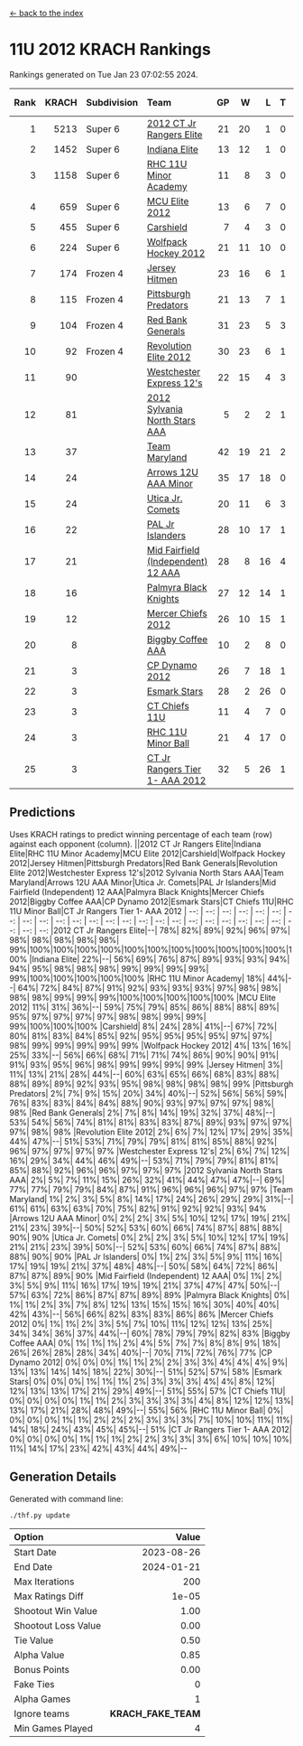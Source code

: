 [<- back to the index](readme.md)
# 11U 2012 KRACH Rankings
Rankings generated on Tue Jan 23 07:02:55 2024.

Rank|KRACH|Subdivision|Team|GP|W|L|T|OTW|OTL|SoS|Exp Wins|Win Diff
---:|---:|:---|:---|---:|---:|---:|---:|---:|---:|---:|---:|---:
1|5213|Super 6|[2012 CT Jr Rangers Elite](https://gamesheetstats.com/seasons/3664/teams/140909/schedule)|21|20|1|0|1|0|311|20.8|-0.0
2|1452|Super 6|[Indiana Elite](https://gamesheetstats.com/seasons/3664/teams/144355/schedule)|13|12|1|0|1|0|152|12.8|-0.0
3|1158|Super 6|[RHC 11U Minor Academy](https://gamesheetstats.com/seasons/3664/teams/140913/schedule)|11|8|3|0|0|1|1069|8.8|-0.0
4|659|Super 6|[MCU Elite 2012](https://gamesheetstats.com/seasons/3664/teams/140908/schedule)|13|6|7|0|2|2|2117|6.8|-0.0
5|455|Super 6|[Carshield](https://gamesheetstats.com/seasons/3664/teams/160344/schedule)|7|4|3|0|0|1|732|4.8|-0.0
6|224|Super 6|[Wolfpack Hockey 2012](https://gamesheetstats.com/seasons/3664/teams/140914/schedule)|21|11|10|0|1|2|832|11.8|-0.0
7|174|Frozen 4|[Jersey Hitmen](https://gamesheetstats.com/seasons/3664/teams/140915/schedule)|23|16|6|1|0|0|562|17.4|0.0
8|115|Frozen 4|[Pittsburgh Predators](https://gamesheetstats.com/seasons/3664/teams/140925/schedule)|21|13|7|1|0|1|531|14.4|0.0
9|104|Frozen 4|[Red Bank Generals](https://gamesheetstats.com/seasons/3664/teams/140916/schedule)|31|23|5|3|3|0|38|25.4|0.0
10|92|Frozen 4|[Revolution Elite 2012](https://gamesheetstats.com/seasons/3664/teams/140924/schedule)|30|23|6|1|1|1|34|24.4|0.0
11|90||[Westchester Express 12's](https://gamesheetstats.com/seasons/3664/teams/140919/schedule)|22|15|4|3|2|1|42|17.4|0.0
12|81||[2012 Sylvania North Stars AAA](https://gamesheetstats.com/seasons/3664/teams/162461/schedule)|5|2|2|1|0|0|498|3.3|-0.0
13|37||[Team Maryland](https://gamesheetstats.com/seasons/3664/teams/140928/schedule)|42|19|21|2|1|0|634|20.9|0.0
14|24||[Arrows 12U AAA Minor](https://gamesheetstats.com/seasons/3664/teams/140920/schedule)|35|17|18|0|4|0|54|17.9|0.0
15|24||[Utica Jr. Comets](https://gamesheetstats.com/seasons/3664/teams/140923/schedule)|20|11|6|3|2|1|27|13.4|0.0
16|22||[PAL Jr Islanders](https://gamesheetstats.com/seasons/3664/teams/140921/schedule)|28|10|17|1|1|4|415|11.4|0.0
17|21||[Mid Fairfield (Independent) 12 AAA](https://gamesheetstats.com/seasons/3664/teams/140910/schedule)|28|8|16|4|1|2|74|10.9|0.0
18|16||[Palmyra Black Knights](https://gamesheetstats.com/seasons/3664/teams/140927/schedule)|27|12|14|1|0|1|39|13.4|0.0
19|12||[Mercer Chiefs 2012](https://gamesheetstats.com/seasons/3664/teams/140918/schedule)|26|10|15|1|0|1|36|11.4|0.0
20|8||[Biggby Coffee AAA](https://gamesheetstats.com/seasons/3664/teams/144354/schedule)|10|2|8|0|0|0|456|2.9|0.0
21|3||[CP Dynamo 2012](https://gamesheetstats.com/seasons/3664/teams/140922/schedule)|26|7|18|1|1|1|35|8.4|0.0
22|3||[Esmark Stars](https://gamesheetstats.com/seasons/3664/teams/140926/schedule)|28|2|26|0|0|0|568|2.9|0.0
23|3||[CT Chiefs 11U](https://gamesheetstats.com/seasons/3664/teams/140912/schedule)|11|4|7|0|0|1|9|4.9|0.0
24|3||[RHC 11U Minor Ball](https://gamesheetstats.com/seasons/3664/teams/140917/schedule)|21|4|17|0|0|2|31|4.9|0.0
25|3||[CT Jr Rangers Tier 1- AAA 2012](https://gamesheetstats.com/seasons/3664/teams/140911/schedule)|32|5|26|1|1|0|43|6.4|0.0

## Predictions
Uses KRACH ratings to predict winning percentage of each team (row) against each opponent (column).
||2012 CT Jr Rangers Elite|Indiana Elite|RHC 11U Minor Academy|MCU Elite 2012|Carshield|Wolfpack Hockey 2012|Jersey Hitmen|Pittsburgh Predators|Red Bank Generals|Revolution Elite 2012|Westchester Express 12's|2012 Sylvania North Stars AAA|Team Maryland|Arrows 12U AAA Minor|Utica Jr. Comets|PAL Jr Islanders|Mid Fairfield (Independent) 12 AAA|Palmyra Black Knights|Mercer Chiefs 2012|Biggby Coffee AAA|CP Dynamo 2012|Esmark Stars|CT Chiefs 11U|RHC 11U Minor Ball|CT Jr Rangers Tier 1- AAA 2012
| --: | --: | --: | --: | --: | --: | --: | --: | --: | --: | --: | --: | --: | --: | --: | --: | --: | --: | --: | --: | --: | --: | --: | --: | --: | --: 
|2012 CT Jr Rangers Elite|--| 78%| 82%| 89%| 92%| 96%| 97%| 98%| 98%| 98%| 98%| 98%| 99%|100%|100%|100%|100%|100%|100%|100%|100%|100%|100%|100%|100%
|Indiana Elite| 22%|--| 56%| 69%| 76%| 87%| 89%| 93%| 93%| 94%| 94%| 95%| 98%| 98%| 98%| 99%| 99%| 99%| 99%| 99%|100%|100%|100%|100%|100%
|RHC 11U Minor Academy| 18%| 44%|--| 64%| 72%| 84%| 87%| 91%| 92%| 93%| 93%| 93%| 97%| 98%| 98%| 98%| 98%| 99%| 99%| 99%|100%|100%|100%|100%|100%
|MCU Elite 2012| 11%| 31%| 36%|--| 59%| 75%| 79%| 85%| 86%| 88%| 88%| 89%| 95%| 97%| 97%| 97%| 97%| 98%| 98%| 99%| 99%| 99%|100%|100%|100%
|Carshield|  8%| 24%| 28%| 41%|--| 67%| 72%| 80%| 81%| 83%| 84%| 85%| 92%| 95%| 95%| 95%| 95%| 97%| 97%| 98%| 99%| 99%| 99%| 99%| 99%
|Wolfpack Hockey 2012|  4%| 13%| 16%| 25%| 33%|--| 56%| 66%| 68%| 71%| 71%| 74%| 86%| 90%| 90%| 91%| 91%| 93%| 95%| 96%| 98%| 99%| 99%| 99%| 99%
|Jersey Hitmen|  3%| 11%| 13%| 21%| 28%| 44%|--| 60%| 63%| 65%| 66%| 68%| 83%| 88%| 88%| 89%| 89%| 92%| 93%| 95%| 98%| 98%| 98%| 98%| 99%
|Pittsburgh Predators|  2%|  7%|  9%| 15%| 20%| 34%| 40%|--| 52%| 56%| 56%| 59%| 76%| 83%| 83%| 84%| 84%| 88%| 90%| 93%| 97%| 97%| 97%| 98%| 98%
|Red Bank Generals|  2%|  7%|  8%| 14%| 19%| 32%| 37%| 48%|--| 53%| 54%| 56%| 74%| 81%| 81%| 83%| 83%| 87%| 89%| 93%| 97%| 97%| 97%| 98%| 98%
|Revolution Elite 2012|  2%|  6%|  7%| 12%| 17%| 29%| 35%| 44%| 47%|--| 51%| 53%| 71%| 79%| 79%| 81%| 81%| 85%| 88%| 92%| 96%| 97%| 97%| 97%| 97%
|Westchester Express 12's|  2%|  6%|  7%| 12%| 16%| 29%| 34%| 44%| 46%| 49%|--| 53%| 71%| 79%| 79%| 81%| 81%| 85%| 88%| 92%| 96%| 96%| 97%| 97%| 97%
|2012 Sylvania North Stars AAA|  2%|  5%|  7%| 11%| 15%| 26%| 32%| 41%| 44%| 47%| 47%|--| 69%| 77%| 77%| 79%| 79%| 84%| 87%| 91%| 96%| 96%| 96%| 97%| 97%
|Team Maryland|  1%|  2%|  3%|  5%|  8%| 14%| 17%| 24%| 26%| 29%| 29%| 31%|--| 61%| 61%| 63%| 63%| 70%| 75%| 82%| 91%| 92%| 92%| 93%| 94%
|Arrows 12U AAA Minor|  0%|  2%|  2%|  3%|  5%| 10%| 12%| 17%| 19%| 21%| 21%| 23%| 39%|--| 50%| 52%| 53%| 60%| 66%| 74%| 87%| 88%| 88%| 90%| 90%
|Utica Jr. Comets|  0%|  2%|  2%|  3%|  5%| 10%| 12%| 17%| 19%| 21%| 21%| 23%| 39%| 50%|--| 52%| 53%| 60%| 66%| 74%| 87%| 88%| 88%| 90%| 90%
|PAL Jr Islanders|  0%|  1%|  2%|  3%|  5%|  9%| 11%| 16%| 17%| 19%| 19%| 21%| 37%| 48%| 48%|--| 50%| 58%| 64%| 72%| 86%| 87%| 87%| 89%| 90%
|Mid Fairfield (Independent) 12 AAA|  0%|  1%|  2%|  3%|  5%|  9%| 11%| 16%| 17%| 19%| 19%| 21%| 37%| 47%| 47%| 50%|--| 57%| 63%| 72%| 86%| 87%| 87%| 89%| 89%
|Palmyra Black Knights|  0%|  1%|  1%|  2%|  3%|  7%|  8%| 12%| 13%| 15%| 15%| 16%| 30%| 40%| 40%| 42%| 43%|--| 56%| 66%| 82%| 83%| 83%| 86%| 86%
|Mercer Chiefs 2012|  0%|  1%|  1%|  2%|  3%|  5%|  7%| 10%| 11%| 12%| 12%| 13%| 25%| 34%| 34%| 36%| 37%| 44%|--| 60%| 78%| 79%| 79%| 82%| 83%
|Biggby Coffee AAA|  0%|  1%|  1%|  1%|  2%|  4%|  5%|  7%|  7%|  8%|  8%|  9%| 18%| 26%| 26%| 28%| 28%| 34%| 40%|--| 70%| 71%| 72%| 76%| 77%
|CP Dynamo 2012|  0%|  0%|  0%|  1%|  1%|  2%|  2%|  3%|  3%|  4%|  4%|  4%|  9%| 13%| 13%| 14%| 14%| 18%| 22%| 30%|--| 51%| 52%| 57%| 58%
|Esmark Stars|  0%|  0%|  0%|  1%|  1%|  1%|  2%|  3%|  3%|  3%|  4%|  4%|  8%| 12%| 12%| 13%| 13%| 17%| 21%| 29%| 49%|--| 51%| 55%| 57%
|CT Chiefs 11U|  0%|  0%|  0%|  0%|  1%|  1%|  2%|  3%|  3%|  3%|  3%|  4%|  8%| 12%| 12%| 13%| 13%| 17%| 21%| 28%| 48%| 49%|--| 55%| 56%
|RHC 11U Minor Ball|  0%|  0%|  0%|  0%|  1%|  1%|  2%|  2%|  2%|  3%|  3%|  3%|  7%| 10%| 10%| 11%| 11%| 14%| 18%| 24%| 43%| 45%| 45%|--| 51%
|CT Jr Rangers Tier 1- AAA 2012|  0%|  0%|  0%|  0%|  1%|  1%|  1%|  2%|  2%|  3%|  3%|  3%|  6%| 10%| 10%| 10%| 11%| 14%| 17%| 23%| 42%| 43%| 44%| 49%|--

## Generation Details

Generated with command line:
```
./thf.py update
```

| Option | Value |
| :----- | ----: |
| Start Date | 2023-08-26 |
| End Date | 2024-01-21 |
| Max Iterations | 200 |
| Max Ratings Diff | 1e-05 |
| Shootout Win Value | 1.00 |
| Shootout Loss Value | 0.00 |
| Tie Value | 0.50 |
| Alpha Value | 0.85 |
| Bonus Points | 0.00 |
| Fake Ties | 0 |
| Alpha Games | 1 |
| Ignore teams | __KRACH_FAKE_TEAM__ |
| Min Games Played | 4 |

